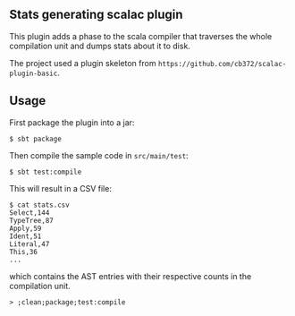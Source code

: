 ## Stats generating scalac plugin

This plugin adds a phase to the scala compiler that traverses the whole compilation unit and dumps stats about it to disk.

The project used a plugin skeleton from `https://github.com/cb372/scalac-plugin-basic`.

## Usage

First package the plugin into a jar:

```
$ sbt package
```

Then compile the sample code in `src/main/test`:

```
$ sbt test:compile
```

This will result in a CSV file:

```
$ cat stats.csv
Select,144
TypeTree,87
Apply,59
Ident,51
Literal,47
This,36
...
```

which contains the AST entries with their respective counts in the compilation unit.

```
> ;clean;package;test:compile
```
